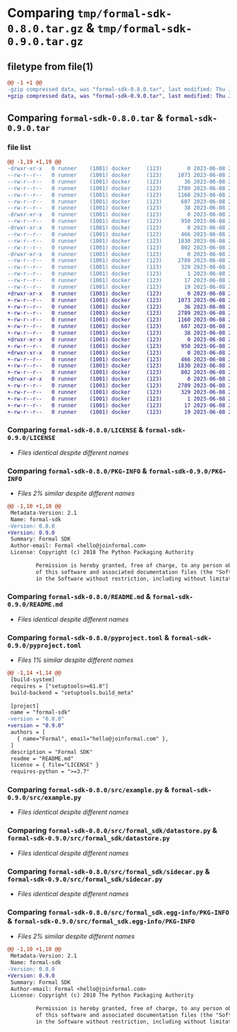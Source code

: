 # Comparing `tmp/formal-sdk-0.8.0.tar.gz` & `tmp/formal-sdk-0.9.0.tar.gz`

## filetype from file(1)

```diff
@@ -1 +1 @@
-gzip compressed data, was "formal-sdk-0.8.0.tar", last modified: Thu Jun  8 22:41:53 2023, max compression
+gzip compressed data, was "formal-sdk-0.9.0.tar", last modified: Thu Jun  8 23:00:11 2023, max compression
```

## Comparing `formal-sdk-0.8.0.tar` & `formal-sdk-0.9.0.tar`

### file list

```diff
@@ -1,19 +1,19 @@
-drwxr-xr-x   0 runner    (1001) docker     (123)        0 2023-06-08 22:41:53.536775 formal-sdk-0.8.0/
--rw-r--r--   0 runner    (1001) docker     (123)     1073 2023-06-08 22:41:19.000000 formal-sdk-0.8.0/LICENSE
--rw-r--r--   0 runner    (1001) docker     (123)       36 2023-06-08 22:41:19.000000 formal-sdk-0.8.0/MANIFEST.in
--rw-r--r--   0 runner    (1001) docker     (123)     2789 2023-06-08 22:41:53.536775 formal-sdk-0.8.0/PKG-INFO
--rw-r--r--   0 runner    (1001) docker     (123)     1160 2023-06-08 22:41:19.000000 formal-sdk-0.8.0/README.md
--rw-r--r--   0 runner    (1001) docker     (123)      607 2023-06-08 22:41:19.000000 formal-sdk-0.8.0/pyproject.toml
--rw-r--r--   0 runner    (1001) docker     (123)       38 2023-06-08 22:41:53.536775 formal-sdk-0.8.0/setup.cfg
-drwxr-xr-x   0 runner    (1001) docker     (123)        0 2023-06-08 22:41:53.536775 formal-sdk-0.8.0/src/
--rw-r--r--   0 runner    (1001) docker     (123)      950 2023-06-08 22:41:19.000000 formal-sdk-0.8.0/src/example.py
-drwxr-xr-x   0 runner    (1001) docker     (123)        0 2023-06-08 22:41:53.536775 formal-sdk-0.8.0/src/formal_sdk/
--rw-r--r--   0 runner    (1001) docker     (123)      466 2023-06-08 22:41:19.000000 formal-sdk-0.8.0/src/formal_sdk/__init__.py
--rw-r--r--   0 runner    (1001) docker     (123)     1830 2023-06-08 22:41:19.000000 formal-sdk-0.8.0/src/formal_sdk/datastore.py
--rw-r--r--   0 runner    (1001) docker     (123)      802 2023-06-08 22:41:19.000000 formal-sdk-0.8.0/src/formal_sdk/sidecar.py
-drwxr-xr-x   0 runner    (1001) docker     (123)        0 2023-06-08 22:41:53.536775 formal-sdk-0.8.0/src/formal_sdk.egg-info/
--rw-r--r--   0 runner    (1001) docker     (123)     2789 2023-06-08 22:41:53.000000 formal-sdk-0.8.0/src/formal_sdk.egg-info/PKG-INFO
--rw-r--r--   0 runner    (1001) docker     (123)      329 2023-06-08 22:41:53.000000 formal-sdk-0.8.0/src/formal_sdk.egg-info/SOURCES.txt
--rw-r--r--   0 runner    (1001) docker     (123)        1 2023-06-08 22:41:53.000000 formal-sdk-0.8.0/src/formal_sdk.egg-info/dependency_links.txt
--rw-r--r--   0 runner    (1001) docker     (123)       17 2023-06-08 22:41:53.000000 formal-sdk-0.8.0/src/formal_sdk.egg-info/requires.txt
--rw-r--r--   0 runner    (1001) docker     (123)       19 2023-06-08 22:41:53.000000 formal-sdk-0.8.0/src/formal_sdk.egg-info/top_level.txt
+drwxr-xr-x   0 runner    (1001) docker     (123)        0 2023-06-08 23:00:11.769542 formal-sdk-0.9.0/
+-rw-r--r--   0 runner    (1001) docker     (123)     1073 2023-06-08 22:59:53.000000 formal-sdk-0.9.0/LICENSE
+-rw-r--r--   0 runner    (1001) docker     (123)       36 2023-06-08 22:59:53.000000 formal-sdk-0.9.0/MANIFEST.in
+-rw-r--r--   0 runner    (1001) docker     (123)     2789 2023-06-08 23:00:11.769542 formal-sdk-0.9.0/PKG-INFO
+-rw-r--r--   0 runner    (1001) docker     (123)     1160 2023-06-08 22:59:53.000000 formal-sdk-0.9.0/README.md
+-rw-r--r--   0 runner    (1001) docker     (123)      607 2023-06-08 22:59:53.000000 formal-sdk-0.9.0/pyproject.toml
+-rw-r--r--   0 runner    (1001) docker     (123)       38 2023-06-08 23:00:11.769542 formal-sdk-0.9.0/setup.cfg
+drwxr-xr-x   0 runner    (1001) docker     (123)        0 2023-06-08 23:00:11.769542 formal-sdk-0.9.0/src/
+-rw-r--r--   0 runner    (1001) docker     (123)      950 2023-06-08 22:59:53.000000 formal-sdk-0.9.0/src/example.py
+drwxr-xr-x   0 runner    (1001) docker     (123)        0 2023-06-08 23:00:11.769542 formal-sdk-0.9.0/src/formal_sdk/
+-rw-r--r--   0 runner    (1001) docker     (123)      466 2023-06-08 22:59:53.000000 formal-sdk-0.9.0/src/formal_sdk/__init__.py
+-rw-r--r--   0 runner    (1001) docker     (123)     1830 2023-06-08 22:59:53.000000 formal-sdk-0.9.0/src/formal_sdk/datastore.py
+-rw-r--r--   0 runner    (1001) docker     (123)      802 2023-06-08 22:59:53.000000 formal-sdk-0.9.0/src/formal_sdk/sidecar.py
+drwxr-xr-x   0 runner    (1001) docker     (123)        0 2023-06-08 23:00:11.769542 formal-sdk-0.9.0/src/formal_sdk.egg-info/
+-rw-r--r--   0 runner    (1001) docker     (123)     2789 2023-06-08 23:00:11.000000 formal-sdk-0.9.0/src/formal_sdk.egg-info/PKG-INFO
+-rw-r--r--   0 runner    (1001) docker     (123)      329 2023-06-08 23:00:11.000000 formal-sdk-0.9.0/src/formal_sdk.egg-info/SOURCES.txt
+-rw-r--r--   0 runner    (1001) docker     (123)        1 2023-06-08 23:00:11.000000 formal-sdk-0.9.0/src/formal_sdk.egg-info/dependency_links.txt
+-rw-r--r--   0 runner    (1001) docker     (123)       17 2023-06-08 23:00:11.000000 formal-sdk-0.9.0/src/formal_sdk.egg-info/requires.txt
+-rw-r--r--   0 runner    (1001) docker     (123)       19 2023-06-08 23:00:11.000000 formal-sdk-0.9.0/src/formal_sdk.egg-info/top_level.txt
```

### Comparing `formal-sdk-0.8.0/LICENSE` & `formal-sdk-0.9.0/LICENSE`

 * *Files identical despite different names*

### Comparing `formal-sdk-0.8.0/PKG-INFO` & `formal-sdk-0.9.0/PKG-INFO`

 * *Files 2% similar despite different names*

```diff
@@ -1,10 +1,10 @@
 Metadata-Version: 2.1
 Name: formal-sdk
-Version: 0.8.0
+Version: 0.9.0
 Summary: Formal SDK
 Author-email: Formal <hello@joinformal.com>
 License: Copyright (c) 2018 The Python Packaging Authority
         
         Permission is hereby granted, free of charge, to any person obtaining a copy
         of this software and associated documentation files (the "Software"), to deal
         in the Software without restriction, including without limitation the rights
```

### Comparing `formal-sdk-0.8.0/README.md` & `formal-sdk-0.9.0/README.md`

 * *Files identical despite different names*

### Comparing `formal-sdk-0.8.0/pyproject.toml` & `formal-sdk-0.9.0/pyproject.toml`

 * *Files 1% similar despite different names*

```diff
@@ -1,14 +1,14 @@
 [build-system]
 requires = ["setuptools>=61.0"]
 build-backend = "setuptools.build_meta"
 
 [project]
 name = "formal-sdk"
-version = "0.8.0"
+version = "0.9.0"
 authors = [
   { name="Formal", email="hello@joinformal.com" },
 ]
 description = "Formal SDK"
 readme = "README.md"
 license = { file="LICENSE" }
 requires-python = ">=3.7"
```

### Comparing `formal-sdk-0.8.0/src/example.py` & `formal-sdk-0.9.0/src/example.py`

 * *Files identical despite different names*

### Comparing `formal-sdk-0.8.0/src/formal_sdk/datastore.py` & `formal-sdk-0.9.0/src/formal_sdk/datastore.py`

 * *Files identical despite different names*

### Comparing `formal-sdk-0.8.0/src/formal_sdk/sidecar.py` & `formal-sdk-0.9.0/src/formal_sdk/sidecar.py`

 * *Files identical despite different names*

### Comparing `formal-sdk-0.8.0/src/formal_sdk.egg-info/PKG-INFO` & `formal-sdk-0.9.0/src/formal_sdk.egg-info/PKG-INFO`

 * *Files 2% similar despite different names*

```diff
@@ -1,10 +1,10 @@
 Metadata-Version: 2.1
 Name: formal-sdk
-Version: 0.8.0
+Version: 0.9.0
 Summary: Formal SDK
 Author-email: Formal <hello@joinformal.com>
 License: Copyright (c) 2018 The Python Packaging Authority
         
         Permission is hereby granted, free of charge, to any person obtaining a copy
         of this software and associated documentation files (the "Software"), to deal
         in the Software without restriction, including without limitation the rights
```

